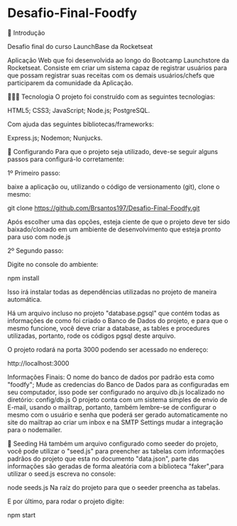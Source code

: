 # Desafio-Final-Foodfy

📜 Introdução

Desafio final do curso LaunchBase da Rocketseat

Aplicação Web que foi desenvolvida ao longo do Bootcamp Launchstore da Rocketseat. 
Consiste em criar um sistema capaz de registrar usuários para que possam registrar suas receitas com os demais usuários/chefs que participarem da comunidade da Aplicação.

👨🏼‍💻 Tecnologia
O projeto foi construído com as seguintes tecnologias:

HTML5;
CSS3;
JavaScript;
Node.js;
PostgreSQL.

Com ajuda das seguintes bibliotecas/frameworks:

Express.js;
Nodemon;
Nunjucks.

🚀 Configurando
Para que o projeto seja utilizado, deve-se seguir alguns passos para configurá-lo corretamente:

1º Primeiro passo:

baixe a aplicação ou, utilizando o código de versionamento (git), clone o mesmo:

git clone https://github.com/Brsantos197/Desafio-Final-Foodfy.git

Após escolher uma das opções, esteja ciente de que o projeto deve ter sido baixado/clonado em um ambiente de desenvolvimento que esteja pronto para uso com node.js

2º Segundo passo:

Digite no console do ambiente:

npm install

Isso irá instalar todas as dependências utilizadas no projeto de maneira automática.

Há um arquivo incluso no projeto "database.pgsql" que contém todas as informações de como foi criado o Banco de Dados do projeto, e para que o mesmo funcione, você deve criar a database, as tables e procedures utilizadas, portanto, rode os códigos pgsql deste arquivo.

O projeto rodará na porta 3000 podendo ser acessado no endereço:

http://localhost:3000

Informações Finais:
O nome do banco de dados por padrão esta como "foodfy";
Mude as credencias do Banco de Dados para as configuradas em seu computador, isso pode ser configurado no arquivo db.js localizado no diretório: config/db.js
O projeto conta com um sistema simples de envio de E-mail, usando o mailtrap, portanto, também lembre-se de configurar o mesmo com o usuário e senha que poderá ser gerado automaticamente no site do mailtrap ao criar um inbox e na SMTP Settings mudar a integração para o nodemailer.

🌱 Seeding
Há também um arquivo configurado como seeder do projeto, você pode utilizar o "seed.js" para preencher as tabelas com informações padrãos do projeto que esta no documento "data.json", parte das informações são geradas de forma aleatória com a biblioteca "faker",para utilizar o seed.js escreva no console:

node seeds.js
Na raíz do projeto para que o seeder preencha as tabelas.

E por último, para rodar o projeto digite:

npm start

